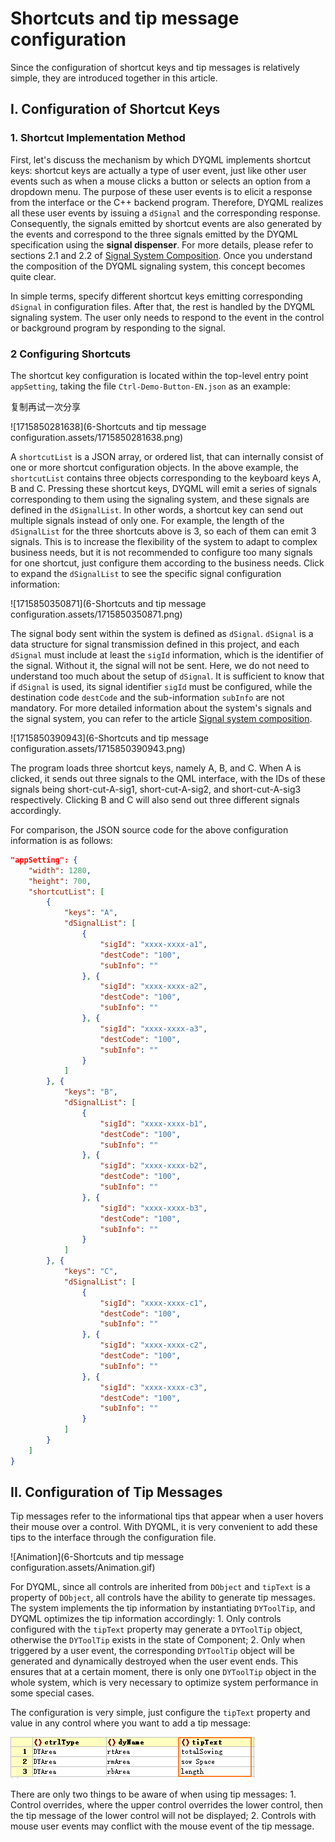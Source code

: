 # Shortcuts and tip message configuration

Since the configuration of shortcut keys and tip messages is relatively simple, they are introduced together in this article.

## I. Configuration of Shortcut Keys

### 1. Shortcut Implementation Method

First, let's discuss the mechanism by which DYQML implements shortcut keys: shortcut keys are actually a type of user event, just like other user events such as when a mouse clicks a button or selects an option from a dropdown menu. The purpose of these user events is to elicit a response from the interface or the C++ backend program. Therefore, DYQML realizes all these user events by issuing a `dSignal` and the corresponding response. Consequently, the signals emitted by shortcut events are also generated by the events and correspond to the three signals emitted by the DYQML specification using the **signal dispenser**. For more details, please refer to sections 2.1 and 2.2 of [Signal System Composition](https://github.com/kongkongthu/DYQML6/blob/master/docs/3-Signal%20system%20composition.md). Once you understand the composition of the DYQML signaling system, this concept becomes quite clear.

In simple terms, specify different shortcut keys emitting corresponding `dSignal` in configuration files. After that, the rest is handled by the DYQML signaling system. The user only needs to respond to the event in the control or background program by responding to the signal.

### 2 Configuring Shortcuts

The shortcut key configuration is located within the top-level entry point `appSetting`, taking the file `Ctrl-Demo-Button-EN.json` as an example:

复制再试一次分享

![1715850281638](6-Shortcuts and tip message configuration.assets/1715850281638.png)

A `shortcutList` is a JSON array, or ordered list, that can internally consist of one or more shortcut configuration objects. In the above example, the `shortcutList` contains three objects corresponding to the keyboard keys A, B and C. Pressing these shortcut keys, DYQML will emit a series of signals corresponding to them using the signaling system, and these signals are defined in the `dSignalList`. In other words, a shortcut key can send out multiple signals instead of only one. For example, the length of the `dSignalList` for the three shortcuts above is 3, so each of them can emit 3 signals. This is to increase the flexibility of the system to adapt to complex business needs, but it is not recommended to configure too many signals for one shortcut, just configure them according to the business needs. Click to expand the `dSignalList` to see the specific signal configuration information:

![1715850350871](6-Shortcuts and tip message configuration.assets/1715850350871.png)

The signal body sent within the system is defined as `dSignal`. `dSignal` is a data structure for signal transmission defined in this project, and each `dSignal` must include at least the `sigId` information, which is the identifier of the signal. Without it, the signal will not be sent. Here, we do not need to understand too much about the setup of `dSignal`. It is sufficient to know that if `dSignal` is used, its signal identifier `sigId` must be configured, while the destination code `destCode` and the sub-information `subInfo` are not mandatory. For more detailed information about the system's signals and the signal system, you can refer to the article [Signal system composition](https://github.com/kongkongthu/DYQML6/blob/master/docs/3-Signal%20system%20composition.md).

![1715850390943](6-Shortcuts and tip message configuration.assets/1715850390943.png)

The program loads three shortcut keys, namely A, B, and C. When A is clicked, it sends out three signals to the QML interface, with the IDs of these signals being short-cut-A-sig1, short-cut-A-sig2, and short-cut-A-sig3 respectively. Clicking B and C will also send out three different signals accordingly.

For comparison, the JSON source code for the above configuration information is as follows:

```json
"appSetting": {
    "width": 1280,
    "height": 700,
    "shortcutList": [
        {
            "keys": "A",
            "dSignalList": [
                {
                    "sigId": "xxxx-xxxx-a1",
                    "destCode": "100",
                    "subInfo": ""
                }, {
                    "sigId": "xxxx-xxxx-a2",
                    "destCode": "100",
                    "subInfo": ""
                }, {
                    "sigId": "xxxx-xxxx-a3",
                    "destCode": "100",
                    "subInfo": ""
                }
            ]
        }, {
            "keys": "B",
            "dSignalList": [
                {
                    "sigId": "xxxx-xxxx-b1",
                    "destCode": "100",
                    "subInfo": ""
                }, {
                    "sigId": "xxxx-xxxx-b2",
                    "destCode": "100",
                    "subInfo": ""
                }, {
                    "sigId": "xxxx-xxxx-b3",
                    "destCode": "100",
                    "subInfo": ""
                }
            ]
        }, {
            "keys": "C",
            "dSignalList": [
                {
                    "sigId": "xxxx-xxxx-c1",
                    "destCode": "100",
                    "subInfo": ""
                }, {
                    "sigId": "xxxx-xxxx-c2",
                    "destCode": "100",
                    "subInfo": ""
                }, {
                    "sigId": "xxxx-xxxx-c3",
                    "destCode": "100",
                    "subInfo": ""
                }
            ]
        }
    ]
}
```

### 

## II. Configuration of Tip Messages

Tip messages refer to the informational tips that appear when a user hovers their mouse over a control. With DYQML, it is very convenient to add these tips to the interface through the configuration file.

![Animation](6-Shortcuts and tip message configuration.assets/Animation.gif)

For DYQML, since all controls are inherited from `DObject` and `tipText` is a property of `DObject`, all controls have the ability to generate tip messages. The system implements the tip information by instantiating `DYToolTip`, and DYQML optimizes the tip information accordingly: 1. Only controls configured with the `tipText` property may generate a `DYToolTip` object, otherwise the `DYToolTip` exists in the state of Component; 2. Only when triggered by a user event, the corresponding `DYToolTip` object will be generated and dynamically destroyed when the user event ends. This ensures that at a certain moment, there is only one `DYToolTip` object in the whole system, which is very necessary to optimize system performance in some special cases.

The configuration is very simple, just configure the `tipText` property and value in any control where you want to add a tip message:

![1713665326661](6-快捷键与提示信息的配置.assets/1713665326661.png)

There are only two things to be aware of when using tip messages: 1. Control overrides, where the upper control overrides the lower control, then the tip message of the lower control will not be displayed; 2. Controls with mouse user events may conflict with the mouse event of the tip message.

